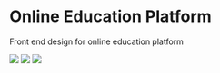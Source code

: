 # Online Education Platform
Front end design for online education platform



![](./previews/index.png)
![](./previews/about.png)
![](./previews/contact.png)
